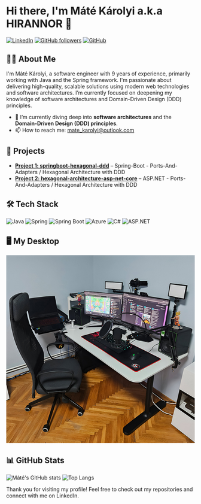 # Hi there, I'm Máté Károlyi a.k.a HIRANNOR 👋

[![LinkedIn](https://img.shields.io/badge/-LinkedIn-blue?style=flat&logo=Linkedin&logoColor=white)](https://www.linkedin.com/in/matekarolyi/)
[![GitHub followers](https://img.shields.io/github/followers/hirannor?label=Follow&style=social)](https://github.com/hirannor)
[![GitHub](https://img.shields.io/github/stars/hirannor?style=social)](https://github.com/hirannor?tab=repositories)

## 👨‍💻 About Me

I'm Máté Károlyi, a software engineer with 9 years of experience, primarily working with Java and the Spring framework. I'm passionate about delivering high-quality, scalable solutions using modern web technologies and software architectures. I’m currently focused on deepening my knowledge of software architectures and Domain-Driven Design (DDD) principles.

- 🌱 I’m currently diving deep into **software architectures** and the **Domain-Driven Design (DDD) principles**.
- 📫 How to reach me: [mate_karolyi@outlook.com](mate_karolyi@outlook.com)

## 🚀 Projects

- [**Project 1: springboot-hexagonal-ddd**](https://github.com/hirannor/springboot-hexagonal-ddd)                       – Spring-Boot - Ports-And-Adapters / Hexagonal Architecture with DDD
- [**Project 2: hexagonal-architecture-asp-net-core**](https://github.com/hirannor/hexagonal-architecture-asp-net-core) – ASP.NET - Ports-And-Adapters / Hexagonal Architecture with DDD

## 🛠 Tech Stack

![Java](https://img.shields.io/badge/Java-ED8B00?style=flat&logo=java&logoColor=white)
![Spring](https://img.shields.io/badge/Spring-6DB33F?style=flat&logo=spring&logoColor=white)
![Spring Boot](https://img.shields.io/badge/Spring%20Boot-6DB33F?style=flat&logo=spring-boot&logoColor=white)
![Azure](https://img.shields.io/badge/Microsoft%20Azure-0089D6?style=flat&logo=microsoft-azure&logoColor=white)
![C#](https://img.shields.io/badge/C%23-239120?style=flat&logo=c-sharp&logoColor=white)
![ASP.NET](https://img.shields.io/badge/ASP.NET-512BD4?style=flat&logo=.net&logoColor=white)

## 🖥️ My Desktop

![Setup](/images/pc.jpg)

## 📊 GitHub Stats

![Máté's GitHub stats](https://github-readme-stats.vercel.app/api?username=hirannor&show_icons=true&theme=radical)
![Top Langs](https://github-readme-stats.vercel.app/api/top-langs/?username=hirannor&layout=compact&theme=radical)


Thank you for visiting my profile! Feel free to check out my repositories and connect with me on LinkedIn.
